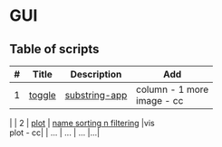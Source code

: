 # GUI
 
## Table of scripts

| # | Title | Description |Add|
|---|-------|----------|----------|
| 1 | [toggle](./toggle/ReadMe.md) | [substring-app](./toggle/substring-app.py) |column - 1 more <br> image - cc
|
| 2 | [plot](./plot/name-sorting-game/ReadMe.md) | [name sorting n filtering](./plot/name-sorting-game/main.py) |vis <br>plot - cc|
| ... | ... | ... |...|
